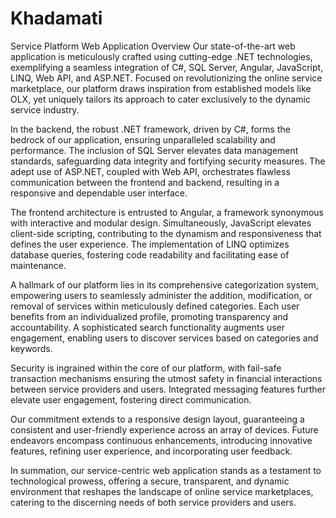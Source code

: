 # Khadamati
Service Platform Web Application Overview
Our state-of-the-art web application is meticulously crafted using cutting-edge .NET technologies, exemplifying a seamless integration of C#, SQL Server, Angular, JavaScript, LINQ, Web API, and ASP.NET. Focused on revolutionizing the online service marketplace, our platform draws inspiration from established models like OLX, yet uniquely tailors its approach to cater exclusively to the dynamic service industry.

In the backend, the robust .NET framework, driven by C#, forms the bedrock of our application, ensuring unparalleled scalability and performance. The inclusion of SQL Server elevates data management standards, safeguarding data integrity and fortifying security measures. The adept use of ASP.NET, coupled with Web API, orchestrates flawless communication between the frontend and backend, resulting in a responsive and dependable user interface.

The frontend architecture is entrusted to Angular, a framework synonymous with interactive and modular design. Simultaneously, JavaScript elevates client-side scripting, contributing to the dynamism and responsiveness that defines the user experience. The implementation of LINQ optimizes database queries, fostering code readability and facilitating ease of maintenance.

A hallmark of our platform lies in its comprehensive categorization system, empowering users to seamlessly administer the addition, modification, or removal of services within meticulously defined categories. Each user benefits from an individualized profile, promoting transparency and accountability. A sophisticated search functionality augments user engagement, enabling users to discover services based on categories and keywords.

Security is ingrained within the core of our platform, with fail-safe transaction mechanisms ensuring the utmost safety in financial interactions between service providers and users. Integrated messaging features further elevate user engagement, fostering direct communication.

Our commitment extends to a responsive design layout, guaranteeing a consistent and user-friendly experience across an array of devices. Future endeavors encompass continuous enhancements, introducing innovative features, refining user experience, and incorporating user feedback.

In summation, our service-centric web application stands as a testament to technological prowess, offering a secure, transparent, and dynamic environment that reshapes the landscape of online service marketplaces, catering to the discerning needs of both service providers and users.
